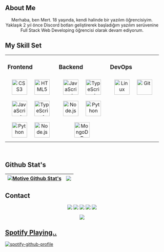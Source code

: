 ## About Me
<div align="center">Merhaba, ben Mert. 18 yaşında, kendi halinde bir yazılım
öğrencisiyim. Yaklaşık 2 yıl önce Discord botları geliştirerek 
başladığım yazılım serüvenine Full Stack Web Developing öğrencisi
olarak devam ediyorum.</div>


## My Skill Set  
<table><tr><td valign="top" width="33%">



### Frontend  
<div align="center">  
<img style="margin: 10px" src="https://profilinator.rishav.dev/skills-assets/css3-original-wordmark.svg" alt="CSS3" height="50" />  
<img style="margin: 10px" src="https://profilinator.rishav.dev/skills-assets/html5-original-wordmark.svg" alt="HTML5" height="50" />  
<img style="margin: 10px" src="https://profilinator.rishav.dev/skills-assets/javascript-original.svg" alt="JavaScript" height="50" />  
<img style="margin: 10px" src="https://profilinator.rishav.dev/skills-assets/typescript-original.svg" alt="TypeScript" height="50" />  
<img style="margin: 10px" src="https://profilinator.rishav.dev/skills-assets/python-original.svg" alt="Python" height="50" />  
<img style="margin: 10px" src="https://profilinator.rishav.dev/skills-assets/nodejs-original-wordmark.svg" alt="Node.js" height="50" />  
</div>

</td><td valign="top" width="33%">



### Backend  
<div align="center">  
<img style="margin: 10px" src="https://profilinator.rishav.dev/skills-assets/javascript-original.svg" alt="JavaScript" height="50" />  
<img style="margin: 10px" src="https://profilinator.rishav.dev/skills-assets/typescript-original.svg" alt="TypeScript" height="50" />  
<img style="margin: 10px" src="https://profilinator.rishav.dev/skills-assets/nodejs-original-wordmark.svg" alt="Node.js" height="50" />  
<img style="margin: 10px" src="https://profilinator.rishav.dev/skills-assets/python-original.svg" alt="Python" height="50" />  
<img style="margin: 10px" src="https://profilinator.rishav.dev/skills-assets/mongodb-original-wordmark.svg" alt="MongoDB" height="50" />  
</div>

</td><td valign="top" width="33%">



### DevOps  
<div align="center">  
<img style="margin: 10px" src="https://profilinator.rishav.dev/skills-assets/linux-original.svg" alt="Linux" height="50" />  
<img style="margin: 10px" src="https://profilinator.rishav.dev/skills-assets/git-scm-icon.svg" alt="Git" height="50" />  
</div>

</td></tr></table>  

<br/>  

## Github Stat's
| <a href="https://github.com/motivecik/github-readme-stats"><img align="center" src="https://github-readme-stats.vercel.app/api?username=motivecik&show_icons=true&include_all_commits=true&theme=buefy&hide_border=true" alt="Motive Github Stat's" /></a> | <a href="https://github.com/motivecik/github-readme-stats"><img align="center" src="https://github-readme-stats.vercel.app/api/top-langs/?username=motivecik&layout=compact&theme=buefy&hide_border=true" /></a> |
| ------------- | ------------- |

## Contact
<p align="center">
  <a href="https://discord.com/users/795761865690316811" target"blank_"><img src="https://shields.io/badge/Motive-111111.svg?&style=for-the-badge&logo=discord"></a>
  <a href="https://github.com/motivecik" target"blank_"><img src="https://shields.io/badge/motivecik-111111.svg?&style=for-the-badge&logo=github"></a>
  <a href="https://www.npmjs.com/~motivecik" target"blank_"><img src="https://shields.io/badge/motivecik-111111.svg?&style=for-the-badge&logo=npm"></a>
   <a href="https://instagram.com/m3rtcim" target"blank_"><img src="https://shields.io/badge/m3rtcim-111111.svg?&style=for-the-badge&logo=instagram"></a>
   <a href="https://open.spotify.com/user/9vedqsjezbteu0vx5h4hbro85" target"blank_"><img src="https://shields.io/badge/Motive-111111.svg?&style=for-the-badge&logo=spotify"></a>
 <p align="center">
 <a href="https://discord.com/users/795761865690316811" target="_blank">
      <img src="https://lanyard-profile-readme.vercel.app/api/795761865690316811?bg=111111">
  
## Spotify Playing..
  
 [![spotify-github-profile](https://spotify-github-profile.vercel.app/api/view?uid=9vedqsjezbteu0vx5h4hbro85&cover_image=true&theme=default)](https://github.com/motivecik/motivecik)

